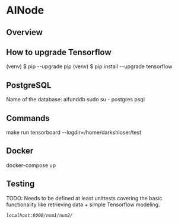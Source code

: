 # AINode

## Overview


## How to upgrade Tensorflow 
(venv) $ pip --upgrade pip
(venv) $ pip install --upgrade tensorflow


## PostgreSQL
Name of the database: aifunddb
sudo su - postgres
psql


## Commands
make run
tensorboard --logdir=/home/darkshloser/test

## Docker
docker-compose up

## Testing

TODO: Needs to be defined at least unittests covering the basic functionality like
      retrieving data + simple Tensorflow modeling.

*`localhost:8000/num1/num2/`*
